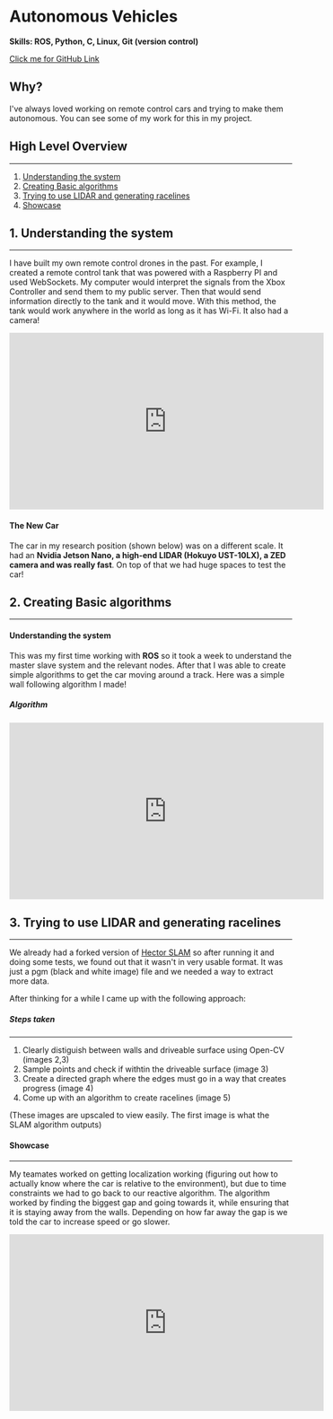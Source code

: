 <script>
  import Carousel from "$lib/Carousel.svelte";
  let test = "../images/aevip/wallAlgo.png"
  let metadata = [
			{
			path: '../images/aevip/aeCar.jpg',
			id: '',
			alt: 'ae1',
		},
		{
			path: '../images/aevip/oldCar.jpg',
			id: '',
			alt: 'ae2',
		},
		{
			path: '../images/aevip/brokenCar.jpg',
			id: '',
			alt: 'ae3',
		}
		]
	let metadata2 = [
		{
			path: '../images/aevip/map/1.jpg',
			id: '',
			alt: 'Map image 1',
		},
		{
			path: '../images/aevip/map/2.png',
			id: '',
			alt: 'Map image 2',
		},
		{
			path: '../images/aevip/map/3.png',
			id: '',
			alt: 'Map image 3',
		},
		{
			path: '../images/aevip/map/4.png',
			id: '',
			alt: 'Map image 4',
		},
		{
			path: '../images/aevip/map/5.png',
			id: '',
			alt: 'Map image 5',
		},
		{
			path: '../images/aevip/map/6.png',
			id: '',
			alt: 'Map image 6',
		}
		]
</script>


# Autonomous Vehicles 
**Skills: ROS, Python, C, Linux, Git (version control)**

[Click me for GitHub Link](https://github.gatech.edu/dbergman8/racecar_group_2)

## Why?
I've always loved working on remote control cars and trying to make them autonomous. You can see some of my work for this in my project. 

## High Level Overview
---
1. [Understanding the system](#step-1)
2. [Creating Basic algorithms](#step-2)
3. [Trying to use LIDAR and generating racelines](#step-3)
4. [Showcase](#step-4)

<div id="step-1"></div>

## 1. Understanding the system
---
I have built my own remote control drones in the past. For example, I created a remote control tank that was powered with a Raspberry PI and used WebSockets. My computer would interpret the signals from the Xbox Controller and send them to my public server. Then that would send information directly to the tank and it would move. With this method, the tank would work anywhere in the world as long as it has Wi-Fi. It also had a camera!

<div class="video-container">
<iframe width="560" height="315" src="https://www.youtube.com/embed/Bc-4rDAujwg?si=9hwMYAMt1rRgetfF" title="YouTube video player" frameborder="0" allow="accelerometer; autoplay; clipboard-write; encrypted-media; gyroscope; picture-in-picture; web-share" referrerpolicy="strict-origin-when-cross-origin" allowfullscreen></iframe>
</div>

#### The New Car
The car in my research position (shown below) was on a different scale. It had an **Nvidia Jetson Nano, a high-end LIDAR (Hokuyo UST-10LX), a ZED camera and was really fast**. On top of that we had huge spaces to test the car!

<Carousel images={metadata} imageHeight=300 imageSpacing=4/>


<div id="step-2"></div>

## 2. Creating Basic algorithms
---
#### Understanding the system
This was my first time working with **ROS** so it took a week to understand the master slave system and the relevant nodes. After that I was able to create simple algorithms to get the car moving around a track. Here was a simple wall following algorithm I made! 

##### Algorithm

<div class="video-container">
<iframe width="560" height="315" src="https://www.youtube.com/embed/N_wLJqZBL7o?si=iilT77tWwscr4pcf" title="YouTube video player" frameborder="0" allow="accelerometer; autoplay; clipboard-write; encrypted-media; gyroscope; picture-in-picture; web-share" referrerpolicy="strict-origin-when-cross-origin" allowfullscreen></iframe>
</div>

<div id="step-3"></div>

## 3. Trying to use LIDAR and generating racelines
---
We already had a forked version of [Hector SLAM](https://f1tenth.org/code/legacy1/lab_instructions/W3_T1_Using%20the%20Hector%20SLAM.pdf) so after running it and doing some tests, we found out that it wasn't in very usable format. It was just a pgm (black and white image) file and we needed a way to extract more data. 


After thinking for a while I came up with the following approach:


##### Steps taken
---
1. Clearly distiguish between walls and driveable surface using Open-CV (images 2,3)
2. Sample points and check if withtin the driveable surface (image 3)
3. Create a directed graph where the edges must go in a way that creates progress (image 4)
4. Come up with an algorithm to create racelines (image 5)

(These images are upscaled to view easily. The first image is what the SLAM algorithm outputs)
<Carousel images={metadata2} imageHeight=300 imageSpacing=4/>



<div id="step-4"></div>

#### Showcase
---
My teamates worked on getting localization working (figuring out how to actually know where the car is relative to the environment), but due to time constraints we had to go back to our reactive algorithm. The algorithm worked by finding the biggest gap and going towards it, while ensuring that it is staying away from the walls. Depending on how far away the gap is we told the car to increase speed or go slower.



<div class="video-container">
<iframe width="560" height="315" src="https://www.youtube.com/embed/WMhNEloiu8g?si=aAPgpOKj7BnDcjg9" title="YouTube video player" frameborder="0" allow="accelerometer; autoplay; clipboard-write; encrypted-media; gyroscope; picture-in-picture; web-share" referrerpolicy="strict-origin-when-cross-origin" allowfullscreen></iframe>
</div>
